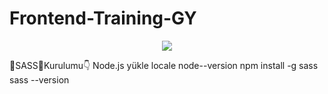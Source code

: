 # Frontend-Training-GY

<!--## Bootstrap Ass-2 https://gamzeysr.github.io/Frontend-Training-GY/BOOTSTRAP/session-1/Ass-2/index.html

## Bootstrap Ass-1 https://gamzeysr.github.io/Frontend-Training-GY/BOOTSTRAP/session-1/Ass-1/index.html -->

<p align="center"><img src="https://user-images.githubusercontent.com/99876715/194717950-20d89fbf-d279-495b-8ced-2b96d675b604.gif" /></p>

🎉SASS🎉Kurulumu👇
Node.js yükle locale
node--version
npm install -g sass
sass --version

